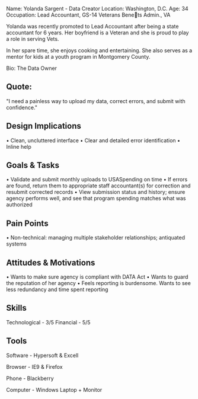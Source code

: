 
Name: Yolanda Sargent - Data Creator
Location: Washington, D.C.
Age: 34
Occupation: Lead Accountant, GS-14 Veterans Benets Admin., VA

Yolanda was recently promoted to Lead Accountant after being a state accountant for 6 years.  Her boyfriend is a Veteran and she is 
proud to play a role in serving Vets. 

In her spare time, she enjoys cooking and entertaining. She also serves as a mentor for kids at a youth program in Montgomery County.

Bio: The Data Owner

## Quote:
"I need a painless way to upload my data, correct errors, and submit with confidence."

## Design Implications
•   Clean, uncluttered interface
•   Clear and detailed error identification
•   Inline help

## Goals & Tasks
•   Validate and submit monthly uploads to USASpending on time
•   If errors are found, return them to appropriate staff accountant(s) for correction and resubmit corrected records
•   View submission status and history; ensure agency performs well, and see that program spending matches what was authorized 

## Pain Points
•   Non-technical: managing multiple stakeholder relationships; antiquated systems

## Attitudes & Motivations
•   Wants to make sure agency is compliant with DATA Act
•   Wants to guard the reputation of her agency
•   Feels reporting is burdensome. Wants to see less redundancy and time spent reporting

## Skills
Technological - 3/5
Financial - 5/5

## Tools

Software - Hypersoft & Excell

Browser - IE9 & Firefox

Phone - Blackberry

Computer - Windows Laptop + Monitor
